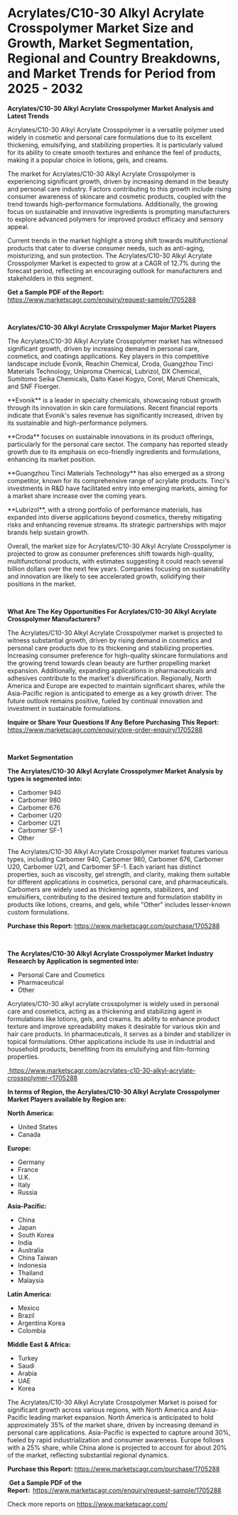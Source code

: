 <p><h1>Acrylates/C10-30 Alkyl Acrylate Crosspolymer Market Size and Growth, Market Segmentation, Regional and Country Breakdowns, and Market Trends for Period from 2025 -  2032</h1></p><p><strong>Acrylates/C10-30 Alkyl Acrylate Crosspolymer Market Analysis and Latest Trends</strong></p>
<p><p>Acrylates/C10-30 Alkyl Acrylate Crosspolymer is a versatile polymer used widely in cosmetic and personal care formulations due to its excellent thickening, emulsifying, and stabilizing properties. It is particularly valued for its ability to create smooth textures and enhance the feel of products, making it a popular choice in lotions, gels, and creams.</p><p>The market for Acrylates/C10-30 Alkyl Acrylate Crosspolymer is experiencing significant growth, driven by increasing demand in the beauty and personal care industry. Factors contributing to this growth include rising consumer awareness of skincare and cosmetic products, coupled with the trend towards high-performance formulations. Additionally, the growing focus on sustainable and innovative ingredients is prompting manufacturers to explore advanced polymers for improved product efficacy and sensory appeal.</p><p>Current trends in the market highlight a strong shift towards multifunctional products that cater to diverse consumer needs, such as anti-aging, moisturizing, and sun protection. The Acrylates/C10-30 Alkyl Acrylate Crosspolymer Market is expected to grow at a CAGR of 12.7% during the forecast period, reflecting an encouraging outlook for manufacturers and stakeholders in this segment.</p></p>
<p><strong>Get a Sample PDF of the Report:&nbsp;</strong> <a href="https://www.marketscagr.com/enquiry/request-sample/1705288?utm_campaign=1999&utm_medium=2&utm_source=Github&utm_content=ia&utm_term=09012025&utm_id=acrylatesc10-30-alkyl-acrylate-crosspolymer">https://www.marketscagr.com/enquiry/request-sample/1705288</a></p>
<p>&nbsp;</p>
<p><strong>Acrylates/C10-30 Alkyl Acrylate Crosspolymer Major Market Players</strong></p>
<p><p>The Acrylates/C10-30 Alkyl Acrylate Crosspolymer market has witnessed significant growth, driven by increasing demand in personal care, cosmetics, and coatings applications. Key players in this competitive landscape include Evonik, Reachin Chemical, Croda, Guangzhou Tinci Materials Technology, Uniproma Chemical, Lubrizol, DX Chemical, Sumitomo Seika Chemicals, Daito Kasei Kogyo, Corel, Maruti Chemicals, and SNF Floerger.</p><p>**Evonik** is a leader in specialty chemicals, showcasing robust growth through its innovation in skin care formulations. Recent financial reports indicate that Evonik's sales revenue has significantly increased, driven by its sustainable and high-performance polymers. </p><p>**Croda** focuses on sustainable innovations in its product offerings, particularly for the personal care sector. The company has reported steady growth due to its emphasis on eco-friendly ingredients and formulations, enhancing its market position.</p><p>**Guangzhou Tinci Materials Technology** has also emerged as a strong competitor, known for its comprehensive range of acrylate products. Tinci's investments in R&D have facilitated entry into emerging markets, aiming for a market share increase over the coming years.</p><p>**Lubrizol**, with a strong portfolio of performance materials, has expanded into diverse applications beyond cosmetics, thereby mitigating risks and enhancing revenue streams. Its strategic partnerships with major brands help sustain growth.</p><p>Overall, the market size for Acrylates/C10-30 Alkyl Acrylate Crosspolymer is projected to grow as consumer preferences shift towards high-quality, multifunctional products, with estimates suggesting it could reach several billion dollars over the next few years. Companies focusing on sustainability and innovation are likely to see accelerated growth, solidifying their positions in the market.</p></p>
<p>&nbsp;</p>
<p><strong>What Are The Key Opportunities For Acrylates/C10-30 Alkyl Acrylate Crosspolymer Manufacturers?</strong></p>
<p><p>The Acrylates/C10-30 Alkyl Acrylate Crosspolymer market is projected to witness substantial growth, driven by rising demand in cosmetics and personal care products due to its thickening and stabilizing properties. Increasing consumer preference for high-quality skincare formulations and the growing trend towards clean beauty are further propelling market expansion. Additionally, expanding applications in pharmaceuticals and adhesives contribute to the market's diversification. Regionally, North America and Europe are expected to maintain significant shares, while the Asia-Pacific region is anticipated to emerge as a key growth driver. The future outlook remains positive, fueled by continual innovation and investment in sustainable formulations.</p></p>
<p><strong>Inquire or Share Your Questions If Any Before Purchasing This Report:</strong> <a href="https://www.marketscagr.com/enquiry/pre-order-enquiry/1705288?utm_campaign=1999&utm_medium=2&utm_source=Github&utm_content=ia&utm_term=09012025&utm_id=acrylatesc10-30-alkyl-acrylate-crosspolymer">https://www.marketscagr.com/enquiry/pre-order-enquiry/1705288</a></p>
<p>&nbsp;</p>
<p><strong>Market Segmentation</strong></p>
<p><strong>The Acrylates/C10-30 Alkyl Acrylate Crosspolymer Market Analysis by types is segmented into:</strong></p>
<p><ul><li>Carbomer 940</li><li>Carbomer 980</li><li>Carbomer 676</li><li>Carbomer U20</li><li>Carbomer U21</li><li>Carbomer SF-1</li><li>Other</li></ul></p>
<p><p>The Acrylates/C10-30 Alkyl Acrylate Crosspolymer market features various types, including Carbomer 940, Carbomer 980, Carbomer 676, Carbomer U20, Carbomer U21, and Carbomer SF-1. Each variant has distinct properties, such as viscosity, gel strength, and clarity, making them suitable for different applications in cosmetics, personal care, and pharmaceuticals. Carbomers are widely used as thickening agents, stabilizers, and emulsifiers, contributing to the desired texture and formulation stability in products like lotions, creams, and gels, while "Other" includes lesser-known custom formulations.</p></p>
<p><strong>Purchase this Report:&nbsp;</strong><a href="https://www.marketscagr.com/purchase/1705288?utm_campaign=1999&utm_medium=2&utm_source=Github&utm_content=ia&utm_term=09012025&utm_id=acrylatesc10-30-alkyl-acrylate-crosspolymer">https://www.marketscagr.com/purchase/1705288</a></p>
<p>&nbsp;</p>
<p><strong>The Acrylates/C10-30 Alkyl Acrylate Crosspolymer Market Industry Research by Application is segmented into:</strong></p>
<p><ul><li>Personal Care and Cosmetics</li><li>Pharmaceutical</li><li>Other</li></ul></p>
<p><p>Acrylates/C10-30 alkyl acrylate crosspolymer is widely used in personal care and cosmetics, acting as a thickening and stabilizing agent in formulations like lotions, gels, and creams. Its ability to enhance product texture and improve spreadability makes it desirable for various skin and hair care products. In pharmaceuticals, it serves as a binder and stabilizer in topical formulations. Other applications include its use in industrial and household products, benefiting from its emulsifying and film-forming properties.</p></p>
<p><a href="https://www.marketscagr.com/acrylates-c10-30-alkyl-acrylate-crosspolymer-r1705288?utm_campaign=1999&utm_medium=2&utm_source=Github&utm_content=ia&utm_term=09012025&utm_id=acrylatesc10-30-alkyl-acrylate-crosspolymer">&nbsp;https://www.marketscagr.com/acrylates-c10-30-alkyl-acrylate-crosspolymer-r1705288</a></p>
<p><strong>In terms of Region, the Acrylates/C10-30 Alkyl Acrylate Crosspolymer Market Players available by Region are:</strong></p>
<p>
    <p> <strong> North America: </strong>
        <ul>
            <li>United States</li>
            <li>Canada</li>
        </ul>
        </p> 
    <p> <strong> Europe: </strong>
        <ul>
            <li>Germany</li>
            <li>France</li>
            <li>U.K.</li>
            <li>Italy</li>
            <li>Russia</li>
        </ul>
        </p> 
    <p> <strong> Asia-Pacific: </strong>
        <ul>
            <li>China</li>
            <li>Japan</li>
            <li>South Korea</li>
            <li>India</li>
            <li>Australia</li>
            <li>China Taiwan</li>
            <li>Indonesia</li>
            <li>Thailand</li>
            <li>Malaysia</li>
        </ul>
        </p> 
    <p> <strong> Latin America: </strong>
        <ul>
            <li>Mexico</li>
            <li>Brazil</li>
            <li>Argentina Korea</li>
            <li>Colombia</li>
        </ul>
        </p> 
    <p> <strong> Middle East & Africa: </strong>
        <ul>
            <li>Turkey</li>
            <li>Saudi</li>
            <li>Arabia</li>
            <li>UAE</li>
            <li>Korea</li>
        </ul>
    </p>
    </p>
<p><p>The Acrylates/C10-30 Alkyl Acrylate Crosspolymer Market is poised for significant growth across various regions, with North America and Asia-Pacific leading market expansion. North America is anticipated to hold approximately 35% of the market share, driven by increasing demand in personal care applications. Asia-Pacific is expected to capture around 30%, fueled by rapid industrialization and consumer awareness. Europe follows with a 25% share, while China alone is projected to account for about 20% of the market, reflecting substantial regional dynamics.</p></p>
<p><strong>Purchase this Report: </strong><a href="https://www.marketscagr.com/purchase/1705288?utm_campaign=1999&utm_medium=2&utm_source=Github&utm_content=ia&utm_term=09012025&utm_id=acrylatesc10-30-alkyl-acrylate-crosspolymer">https://www.marketscagr.com/purchase/1705288</a></p>
<p>&nbsp;<strong>Get a Sample PDF of the Report:&nbsp;&nbsp;</strong><a href="https://www.marketscagr.com/enquiry/request-sample/1705288?utm_campaign=1999&utm_medium=2&utm_source=Github&utm_content=ia&utm_term=09012025&utm_id=acrylatesc10-30-alkyl-acrylate-crosspolymer">https://www.marketscagr.com/enquiry/request-sample/1705288</a></p>
<p><strong></strong></p>
<p>Check more reports on <a href="https://www.marketscagr.com/?utm_campaign=1999&utm_medium=2&utm_source=Github&utm_content=ia&utm_term=09012025&utm_id=acrylatesc10-30-alkyl-acrylate-crosspolymer">https://www.marketscagr.com/</a></p>